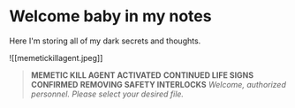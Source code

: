 # Welcome baby in my notes
Here I'm storing all of my dark secrets and thoughts. 

![[memetickillagent.jpeg]]

> **MEMETIC KILL AGENT ACTIVATED**
> **CONTINUED LIFE SIGNS CONFIRMED**
> **REMOVING SAFETY INTERLOCKS**
> _Welcome, authorized personnel. Please select your desired file._
